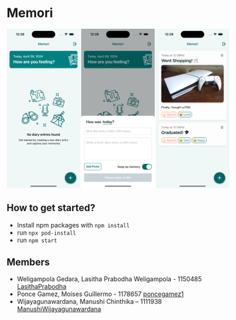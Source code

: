 # Memori

![Screenshots](/doc/screenshots.png)

## How to get started?

- Install npm packages with `npm install`
- run `npx pod-install`
- run `npm start`

## Members

- Weligampola Gedara, Lasitha Prabodha Weligampola - 1150485 [LasithaPrabodha](https://github.com/LasithaPrabodha)
- Ponce Gamez, Moises Guillermo - 1178657 [poncegamez1](https://github.com/poncegamez1)
- Wijayagunawardana, Manushi Chinthika – 1111938 [ManushiWijayagunawardana](https://github.com/ManushiWijayagunawardana)
